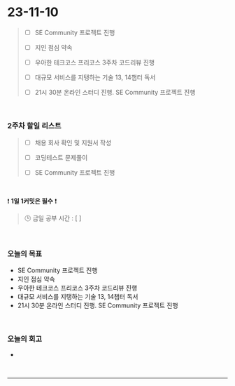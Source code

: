 # 23-11-10
> - [ ]  SE Community 프로젝트 진행
>
> - [ ]  지인 점심 약속
>
> - [ ]  우아한 테크코스 프리코스 3주차 코드리뷰 진행
>
> - [ ]  대규모 서비스를 지탱하는 기술 13, 14챕터 독서
>
> - [ ]  21시 30분 온라인 스터디 진행. SE Community 프로젝트 진행



<br/>

### 2주차 할일 리스트  
> - [ ]  채용 회사 확인 및 지원서 작성
>
> - [ ]  코딩테스트 문제풀이
>
> - [ ]  SE Community 프로젝트 진행

<br/>

❗ **1일 1커밋은 필수** ❗
> 🕒 금일 공부 시간 : [ ]
  
<br/>

### 오늘의 목표
- SE Community 프로젝트 진행
- 지인 점심 약속
- 우아한 테크코스 프리코스 3주차 코드리뷰 진행
- 대규모 서비스를 지탱하는 기술 13, 14챕터 독서
- 21시 30분 온라인 스터디 진행. SE Community 프로젝트 진행

<br>

### 오늘의 회고
- 


<br/>

------------  
